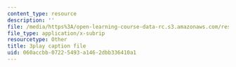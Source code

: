```yaml
---
content_type: resource
description: ''
file: /media/https%3A/open-learning-course-data-rc.s3.amazonaws.com/res-6-012-introduction-to-probability-spring-2018/060accbb07225493a1462dbb336410a1_sD0i6bWxmRY.vtt
file_type: application/x-subrip
resourcetype: Other
title: 3play caption file
uid: 060accbb-0722-5493-a146-2dbb336410a1
---
```

